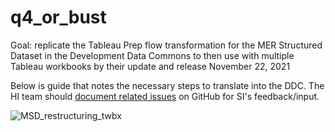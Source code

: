 # q4_or_bust

Goal: replicate the Tableau Prep flow transformation for the MER Structured Dataset in the Development Data Commons to then use with multiple Tableau workbooks by their update and release November 22, 2021

Below is guide that notes the necessary steps to translate into the DDC. The HI team should [document related issues](https://github.com/USAID-OHA-SI/q4_or_bust/issues) on GitHub for SI's feedback/input.

![MSD_restructuring_twbx](https://user-images.githubusercontent.com/8933069/138692009-ab17ff08-8f64-4aec-9438-404e33ab45b6.png)